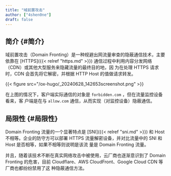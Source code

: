 ```yaml
---
title: "域前置攻击"
author: ["4shen0ne"]
draft: false
---
```


## 简介 {#简介}

域前置攻击（Domain Fronting）是一种规避出网流量审查的隐蔽通信技术，主要依靠在
[HTTPS]({{< relref "https.md" >}}) 通信过程中利用内容分发网络（CDN）或其他大型服务来隐藏流量的最终目的地，因
为在处理 HTTPS 请求时，CDN 会首先将它解密，并根据 HTTP Host 的值做请求转发。

{{< figure src="/ox-hugo/_20240628_142653screenshot.png" >}}

在上图的情况下，客户端实际通信的对象是 `forbidden.com` ，但在流量监控设备看来，客
户端是在与 `allow.com` 通信，从而实现（对监控设备）隐蔽通信。


## 局限性 {#局限性}

Domain Fronting 流量的一个显著特点是 [SNI]({{< relref "sni.md" >}}) 和 Host 不相等。企业的防守方可以部署
HTTPS 流量解密设备，并对比流量中的 SNI 和 Host 是否相等，如果不相等则说明是该流
量是 Domain Fronting 流量。

并且，随着该技术不断在真实网络攻击中被使用，云厂商也逐渐意识到了 Domain Fronting
的危害，目前 Cloudflare、AWS CloudFront、Google Cloud CDN 等厂商也都纷纷禁用了这
种隐蔽通信方法。
